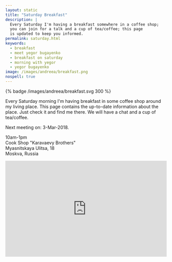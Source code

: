 ```yaml
---
layout: static
title: "Saturday Breakfast"
description: |
  Every Saturday I'm having a breakfast somewhere in a coffee shop;
  you can join for a talk and a cup of tea/coffee; this page
  is updated to keep you informed.
permalink: saturday.html
keywords:
  - breakfast
  - meet yegor bugayenko
  - breakfast on saturday
  - morning with yegor
  - yegor bugayenko
image: /images/andreea/breakfast.png
nospell: true
---
```


{% badge /images/andreea/breakfast.svg 300 %}

Every Saturday morning I'm having breakfast in some coffee shop
around my living place. This page contains the up-to-date information about
the place. Just check it and find me there. We will have a chat
and a cup of tea/coffee.

Next meeting on: 3-Mar-2018.

10am-1pm<br/>
Cook Shop "Karavaevy Brothers"<br/>
Myasnitskaya Ulitsa, 18<br/>
Moskva, Russia

<iframe src="https://www.google.com/maps/embed?pb=!1m14!1m8!1m3!1d8979.388804039796!2d37.6324301!3d55.7611565!3m2!1i1024!2i768!4f13.1!3m3!1m2!1s0x0%3A0x8c9a63d84a054325!2sCook+Shop+%22Karavaevy+Brothers%22!5e0!3m2!1sen!2sru!4v1519545235882"
  style="width:100%;height:300px;border:0;max-width:100%" allowfullscreen="true"></iframe>
